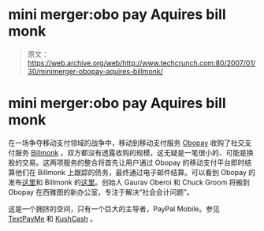 # mini merger:obo pay Aquires bill monk

> 原文：<https://web.archive.org/web/http://www.techcrunch.com:80/2007/01/30/minimerger-obopay-aquires-billmonk/>

# mini merger:obo pay Aquires bill monk

在一场争夺移动支付领域的战争中，移动到移动支付服务 [Obopay](https://web.archive.org/web/20220629003002/http://www.beta.techcrunch.com/2006/03/29/obopay-set-to-launch-more-mobile-payments/) 收购了社交支付服务 [Billmonk](https://web.archive.org/web/20220629003002/http://www.beta.techcrunch.com/2006/01/20/billmonk-social-money/) 。双方都没有透露收购的规模，这无疑是一笔很小的、可能是换股的交易。这两项服务的整合将首先让用户通过 Obopay 的移动支付平台即时结算他们在 Billmonk 上跟踪的债务，最终通过电子邮件结算。可以看到 Obopay 的发布[这里](https://web.archive.org/web/20220629003002/https://www.obopay.com/consumer/PDFs/Obopay%20BillMonk%20Release.pdf)和 Billmonk 的[这里](https://web.archive.org/web/20220629003002/http://billmonk.wordpress.com/2007/01/30/billmonk-is-now-an-obopay-company-settle-up-online/)。创始人 Gaurav Oberoi 和 Chuck Groom 将搬到 Obopay 在西雅图的新办公室，专注于解决“社会会计问题”。

这是一个拥挤的空间，只有一个巨大的主导者，PayPal Mobile。参见 [TextPayMe](https://web.archive.org/web/20220629003002/http://www.beta.techcrunch.com/2006/02/15/everyone-send-me-5/) 和 [KushCash](https://web.archive.org/web/20220629003002/http://www.beta.techcrunch.com/2007/01/30/kushcash-tackles-the-untackleable/) 。